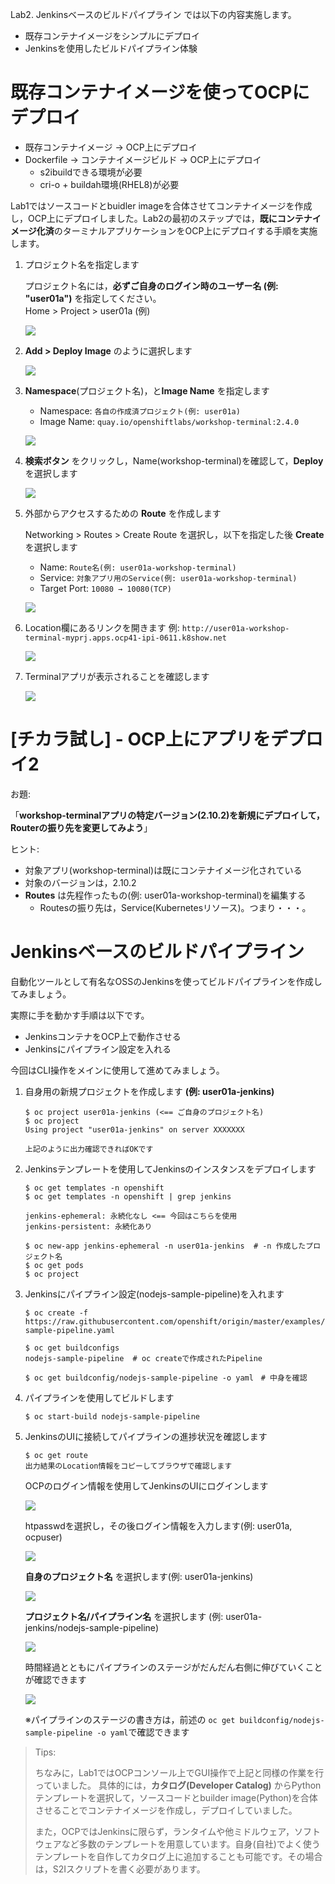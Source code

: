 Lab2. Jenkinsベースのビルドパイプライン では以下の内容実施します。
- 既存コンテナイメージをシンプルにデプロイ
- Jenkinsを使用したビルドパイプライン体験

# 既存コンテナイメージを使ってOCPにデプロイ
- 既存コンテナイメージ -> OCP上にデプロイ
- Dockerfile -> コンテナイメージビルド -> OCP上にデプロイ
  - s2ibuildできる環境が必要
  - cri-o + buildah環境(RHEL8)が必要

Lab1ではソースコードとbuidler imageを合体させてコンテナイメージを作成し，OCP上にデプロイしました。Lab2の最初のステップでは，**既にコンテナイメージ化済**のターミナルアプリケーションをOCP上にデプロイする手順を実施します。

1. プロジェクト名を指定します
    
    プロジェクト名には，**必ずご自身のログイン時のユーザー名 (例: "user01a")** を指定してください。    
    Home > Project > user01a (例)
    
    ![](images/create_application_using_existedImage_1.png)

1. **Add > Deploy Image** のように選択します

    ![](images/create_application_using_existedImage_2.png)

1. **Namespace**(プロジェクト名)，と**Image Name** を指定します
    - Namespace: `各自の作成済プロジェクト(例: user01a)`
    - Image Name: `quay.io/openshiftlabs/workshop-terminal:2.4.0`

    ![](images/create_application_using_existedImage_3.png)

1. **検索ボタン** をクリックし，Name(workshop-terminal)を確認して，**Deploy** を選択します

    ![](images/create_application_using_existedImage_4.png)

1. 外部からアクセスするための **Route** を作成します

    Networking > Routes > Create Route を選択し，以下を指定した後 **Create** を選択します
    - Name: `Route名(例: user01a-workshop-terminal)`
    - Service: `対象アプリ用のService(例: user01a-workshop-terminal)`
    - Target Port: `10080 → 10080(TCP)`

    ![](images/create_route_for_existedImage.png)

1. Location欄にあるリンクを開きます
    例: `http://user01a-workshop-terminal-myprj.apps.ocp41-ipi-0611.k8show.net`

    ![](images/create_route_for_existedImage_result.png)

1. Terminalアプリが表示されることを確認します

    ![](images/create_route_for_existedImage_result_2.png)

# [チカラ試し] - OCP上にアプリをデプロイ2
お題: 

「**workshop-terminalアプリの特定バージョン(2.10.2)を新規にデプロイして，Routerの振り先を変更してみよう**」

ヒント:
- 対象アプリ(workshop-terminal)は既にコンテナイメージ化されている
- 対象のバージョンは，2.10.2
- **Routes** は先程作ったもの(例: user01a-workshop-terminal)を編集する
  - Routesの振り先は，Service(Kubernetesリソース)。つまり・・・。

# Jenkinsベースのビルドパイプライン
自動化ツールとして有名なOSSのJenkinsを使ってビルドパイプラインを作成してみましょう。

実際に手を動かす手順は以下です。
- JenkinsコンテナをOCP上で動作させる
- Jenkinsにパイプライン設定を入れる

今回はCLI操作をメインに使用して進めてみましょう。

1. 自身用の新規プロジェクトを作成します  **(例: user01a-jenkins)**

    ```
    $ oc project user01a-jenkins (<== ご自身のプロジェクト名)
    $ oc project
    Using project "user01a-jenkins" on server XXXXXXX
    
    上記のように出力確認できればOKです
    ```

1. Jenkinsテンプレートを使用してJenkinsのインスタンスをデプロイします

    ```
    $ oc get templates -n openshift
    $ oc get templates -n openshift | grep jenkins

    jenkins-ephemeral: 永続化なし <== 今回はこちらを使用
    jenkins-persistent: 永続化あり

    $ oc new-app jenkins-ephemeral -n user01a-jenkins  # -n 作成したプロジェクト名
    $ oc get pods
    $ oc project
    ```

1. Jenkinsにパイプライン設定(nodejs-sample-pipeline)を入れます

    ```
    $ oc create -f https://raw.githubusercontent.com/openshift/origin/master/examples/jenkins/pipeline/nodejs-sample-pipeline.yaml
    
    $ oc get buildconfigs
    nodejs-sample-pipeline  # oc createで作成されたPipeline
    
    $ oc get buildconfig/nodejs-sample-pipeline -o yaml　# 中身を確認

1. パイプラインを使用してビルドします

    ```
    $ oc start-build nodejs-sample-pipeline
    ```

1. JenkinsのUIに接続してパイプラインの進捗状況を確認します

    ```
    $ oc get route
    出力結果のLocation情報をコピーしてブラウザで確認します
    ```
    
    OCPのログイン情報を使用してJenkinsのUIにログインします
    
    ![](images/jenkins_login_1.png)
    
    htpasswdを選択し，その後ログイン情報を入力します(例: user01a, ocpuser)
    
    ![](images/jenkins_login_2.png)
    
    **自身のプロジェクト名** を選択します(例: user01a-jenkins)
    
    ![](images/jenkins_ui_1.png)

    **プロジェクト名/パイプライン名** を選択します (例: user01a-jenkins/nodejs-sample-pipeline)
    
    ![](images/jenkins_ui_2.png)

    時間経過とともにパイプラインのステージがだんだん右側に伸びていくことが確認できます

    ![](images/jenkins_pipeline.png)

    ※パイプラインのステージの書き方は，前述の `oc get buildconfig/nodejs-sample-pipeline -o yaml`で確認できます

>Tips:
>
>ちなみに，Lab1ではOCPコンソール上でGUI操作で上記と同様の作業を行っていました。
>具体的には，**カタログ(Developer Catalog)** からPythonテンプレートを選択して，ソースコードとbuilder image(Python)を合体させることでコンテナイメージを作成し，デプロイしていました。
>
>また，OCPではJenkinsに限らず，ランタイムや他ミドルウェア，ソフトウェアなど多数のテンプレートを用意しています。自身(自社)でよく使うテンプレートを自作してカタログ上に追加することも可能です。その場合は，S2Iスクリプトを書く必要があります。
